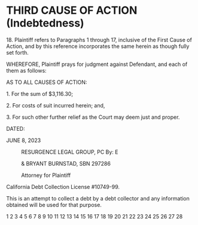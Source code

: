 
# THIRD CAUSE OF ACTION (Indebtedness)

18\.
Plaintiff refers to Paragraphs 1 through 17, inclusive of the First Cause of Action, and by this
reference incorporates the same herein as though fully set forth.

WHEREFORE, Plaintiff prays for judgment against Defendant, and each of them as follows:

AS TO ALL CAUSES OF ACTION:

1\. For the sum of $3,116.30;

2\. For costs of suit incurred herein; and,

3\. For such other further relief as the Court may deem just and proper.

DATED:

JUNE 8, 2023


<figure>

RESURGENCE LEGAL GROUP, PC
By:
E

& BRYANT BURNSTAD, SBN 297286

Attorney for Plaintiff

</figure>


California Debt Collection License #10749-99.

This is an attempt to collect a debt by a debt collector and any information obtained will be used for
that purpose.

<!-- PageFooter="COMPLAINT FOR MONEY" -->
<!-- PageNumber="4" -->

1
2
3
4
5
6
7
8
9
10
11
12
13
14
15
16
17
18
19
20
21
22
23
24
25
26
27
28

<!-- PageBreak -->

